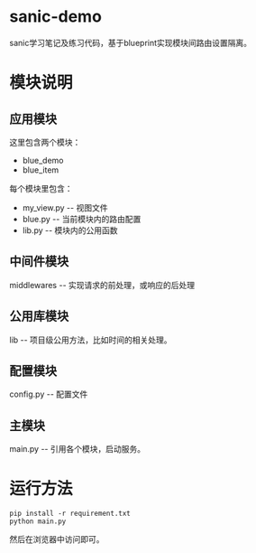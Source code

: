 # sanic-demo
sanic学习笔记及练习代码，基于blueprint实现模块间路由设置隔离。

# 模块说明

## 应用模块
这里包含两个模块：
* blue_demo 
* blue_item

每个模块里包含：
* my_view.py -- 视图文件
* blue.py -- 当前模块内的路由配置
* lib.py -- 模块内的公用函数

## 中间件模块
middlewares -- 实现请求的前处理，或响应的后处理

## 公用库模块
lib -- 项目级公用方法，比如时间的相关处理。

## 配置模块
config.py -- 配置文件 

## 主模块

main.py -- 引用各个模块，启动服务。


# 运行方法

```shell script
pip install -r requirement.txt
python main.py
```

然后在浏览器中访问即可。
